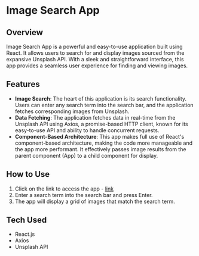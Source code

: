 # Image Search App

## Overview

Image Search App is a powerful and easy-to-use application built using React. It allows users to search for and display images sourced from the expansive Unsplash API. With a sleek and straightforward interface, this app provides a seamless user experience for finding and viewing images.

## Features

- **Image Search**: The heart of this application is its search functionality. Users can enter any search term into the search bar, and the application fetches corresponding images from Unsplash.
- **Data Fetching**: The application fetches data in real-time from the Unsplash API using Axios, a promise-based HTTP client, known for its easy-to-use API and ability to handle concurrent requests.
- **Component-Based Architecture**: This app makes full use of React's component-based architecture, making the code more manageable and the app more performant. It effectively passes image results from the parent component (App) to a child component for display.

## How to Use
1. Click on the link to access the app - [link](https://image-search-nine-chi.vercel.app/)
2. Enter a search term into the search bar and press Enter.
3. The app will display a grid of images that match the search term.

## Tech Used

- React.js
- Axios
- Unsplash API
